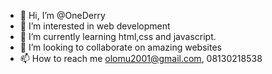 - 👋 Hi, I’m @OneDerry
- 👀 I’m interested in web development
- 🌱 I’m currently learning html,css and javascript.
- 💞️ I’m looking to collaborate on amazing websites
- 📫 How to reach me olomu2001@gmail.com, 08130218538

<!---
OneDerry/OneDerry is a ✨ special ✨ repository because its `README.md` (this file) appears on your GitHub profile.
You can click the Preview link to take a look at your changes.
--->
